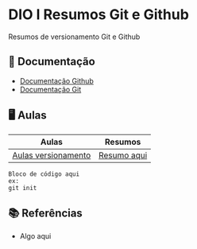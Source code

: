 
# DIO l Resumos Git e Github

Resumos de versionamento Git e Github

## 📕 Documentação
- [Documentação Github](https://docs.github.com/get-started)
- [Documentação Git](https://git-scm.com/doc)

## 🖥 Aulas 

| Aulas | Resumos |
|-------|---------|
[Aulas versionamento](https://web.dio.me/course/versionamento-de-codigo-com-git-e-github/learning/599dd3dd-d189-474f-a55c-22f37b4472da?back=/track/santander-bootcamp-2023-ciencia-de-dados-com-python&tab=undefined&moduleId=undefined) | [Resumo aqui]()

```
Bloco de código aqui
ex:
git init
```
## 📚 Referências
- Algo aqui
